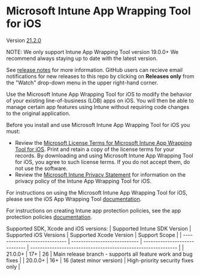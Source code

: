 # Microsoft Intune App Wrapping Tool for iOS 

Version [21.2.0](https://github.com/microsoftconnect/intune-app-wrapping-tool-ios/releases)

NOTE: We only support Intune App Wrapping Tool version 19.0.0+ We recommend always staying up to date with the latest version.

See [release notes](https://github.com/microsoftconnect/intune-app-wrapping-tool-ios/releases) for more information. GitHub users can recieve email notifications for new releases to this repo by clicking on **Releases only** from the "Watch" drop-down menu in the upper right-hand corner.

Use the Microsoft Intune App Wrapping Tool for iOS to modify the behavior of your existing line-of-business (LOB) apps on iOS. You will then be able to manage certain app features using Intune without requiring code changes to the original application.

Before you install and use Microsoft Intune App Wrapping Tool for iOS you must:
* Review the [Microsoft License Terms for Microsoft Intune App Wrapping Tool for iOS](https://github.com/microsoftconnect/intune-app-wrapping-tool-ios/blob/master/licenses/EN_US/license.txt). Print and retain a copy of the license terms for your records. By downloading and using Microsoft Intune App Wrapping Tool for iOS, you agree to such license terms. If you do not accept them, do not use the software.
* Review the [Microsoft Intune Privacy Statement](https://learn.microsoft.com/legal/intune/microsoft-intune-privacy-statement) for information on the privacy policy of the Intune App Wrapping Tool for iOS.

For instructions on using the Microsoft Intune App Wrapping Tool for iOS, please see the iOS App Wrapping Tool [documentation](https://learn.microsoft.com/intune/intune-service/developer/app-wrapper-prepare-ios).

For instructions on creating Intune app protection policies, see the app protection policies [documentation](https://learn.microsoft.com/intune/intune-service/apps/app-protection-policies).

Supported SDK, Xcode and iOS versions:
| Supported Intune SDK Version  | Supported iOS Versions       | Supported Xcode Version        | Support Scope                                                 |
| ----------------------------- | ---------------------------- | -----------------------------  | ------------------------------------------------------------- |
| 21.0.0+                       | 17+                          | 26                             | Main release branch - supports all feature work and bug fixes | 
| 20.0.0+                       | 16+                          | 16 (latest minor version)      | High-priority security fixes only                             |

